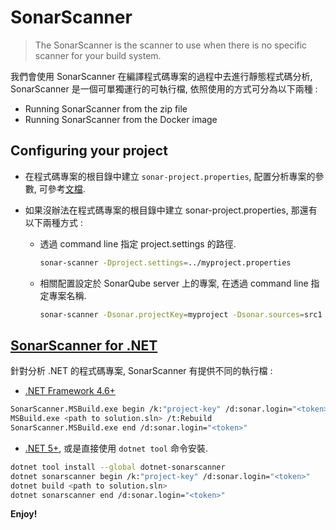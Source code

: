 # SonarScanner

> The SonarScanner is the scanner to use when there is no specific scanner for your build system.

我們會使用 SonarScanner 在編譯程式碼專案的過程中去進行靜態程式碼分析, SonarScanner 是一個可單獨運行的可執行檔, 依照使用的方式可分為以下兩種 :

* Running SonarScanner from the zip file
* Running SonarScanner from the Docker image

## Configuring your project

* 在程式碼專案的根目錄中建立 `sonar-project.properties`, 配置分析專案的參數, 可參考[文檔](https://docs.sonarqube.org/latest/analysis/analysis-parameters/).

* 如果沒辦法在程式碼專案的根目錄中建立 sonar-project.properties, 那還有以下兩種方式 :
  * 透過 command line 指定 project.settings 的路徑.

    ```bash
    sonar-scanner -Dproject.settings=../myproject.properties
    ```

  * 相關配置設定於 SonarQube server 上的專案, 在透過 command line 指定專案名稱.

    ```bash
    sonar-scanner -Dsonar.projectKey=myproject -Dsonar.sources=src1
    ```

## [SonarScanner for .NET](https://docs.sonarqube.org/latest/analysis/scan/sonarscanner-for-msbuild/)

針對分析 .NET 的程式碼專案, SonarScanner 有提供不同的執行檔 :

* [.NET Framework 4.6+](https://github.com/SonarSource/sonar-scanner-msbuild/releases/download/5.6.0.48455/sonar-scanner-msbuild-5.6.0.48455-net46.zip)

```bash
SonarScanner.MSBuild.exe begin /k:"project-key" /d:sonar.login="<token>"
MSBuild.exe <path to solution.sln> /t:Rebuild
SonarScanner.MSBuild.exe end /d:sonar.login="<token>"
```

* [.NET 5+](https://github.com/SonarSource/sonar-scanner-msbuild/releases/download/5.6.0.48455/sonar-scanner-msbuild-5.6.0.48455-net5.0.zip), 或是直接使用 `dotnet tool` 命令安裝.

```bash
dotnet tool install --global dotnet-sonarscanner
dotnet sonarscanner begin /k:"project-key" /d:sonar.login="<token>"
dotnet build <path to solution.sln>
dotnet sonarscanner end /d:sonar.login="<token>"
```

__Enjoy!__

